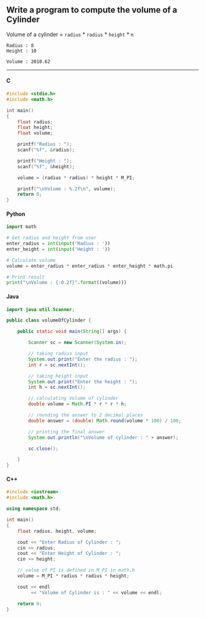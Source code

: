 ## Write a program to compute the volume of a Cylinder

Volume of a cylinder = ` radius ` * ` radius ` * ` height ` * ` π `

```
Radius : 8
Height : 10

Volume : 2010.62
```

---

<CodeBlock slots="heading, code" repeat="4" languages="C, Python, Java, C++" />

#### C

```c
#include <stdio.h>
#include <math.h>

int main()
{
    float radius;
    float height;
    float volume;

    printf("Radius : ");
    scanf("%f", &radius);

    printf("Height : ");
    scanf("%f", &height);

    volume = (radius * radius) * height * M_PI;

    printf("\nVolume : %.2f\n", volume);
    return 0;
}
```

#### Python

```python
import math

# Get radius and height from user
enter_radius = int(input('Radius : '))
enter_height = int(input('Height : '))

# Calculate volume
volume = enter_radius * enter_radius * enter_height * math.pi

# Print result
print("\nVolume : {:0.2f}".format((volume)))
```

#### Java

```java
import java.util.Scanner;

public class volumeOfCylinder {

    public static void main(String[] args) {

        Scanner sc = new Scanner(System.in);

        // taking radius input
        System.out.print("Enter the radius : ");
        int r = sc.nextInt();

        // taking height input
        System.out.print("Enter the height : ");
        int h = sc.nextInt();

        // calculating Volume of cylinder
        double volume = Math.PI * r * r * h;

        // rounding the answer to 2 decimal places
        double answer = (double) Math.round(volume * 100) / 100;

        // printing the final answer
        System.out.println("\nVolume of cylinder : " + answer);

        sc.close();

    }
}
```

#### C++

```cpp
#include <iostream>
#include <math.h>

using namespace std;

int main()
{
    float radius, height, volume;

    cout << "Enter Radius of Cylinder : ";
    cin >> radius;
    cout << "Enter Height of Cylinder : ";
    cin >> height;

    // value of PI is defined in M_PI in math.h
    volume = M_PI * radius * radius * height;

    cout << endl
         << "Volume of Cylinder is : " << volume << endl;

    return 0;
}
```
